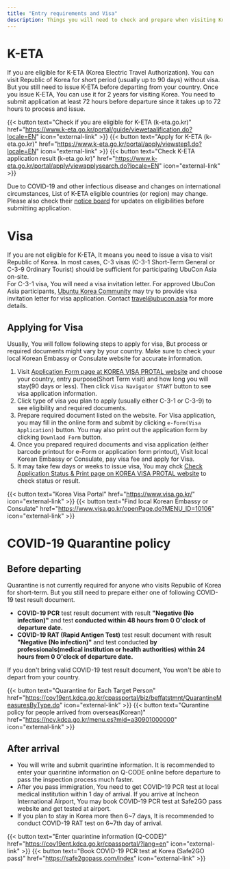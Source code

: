 ```yaml
---
title: "Entry requirements and Visa"
description: Things you will need to check and prepare when visiting Korea
---
```


# K-ETA
If you are eligible for K-ETA (Korea Electric Travel Authorization). You can visit Republic of Korea for short period (usually up to 90 days) without visa.   
But you still need to issue K-ETA before departing from your country. Once you issue K-ETA, You can use it for 2 years for visiting Korea. You need to submit application at least 72 hours before departure since it takes up to 72 hours to process and issue.

{{< button text="Check if you are eligible for K-ETA (k-eta.go.kr)" href="https://www.k-eta.go.kr/portal/guide/viewetaalification.do?locale=EN" icon="external-link" >}}
{{< button text="Apply for K-ETA (k-eta.go.kr)" href="https://www.k-eta.go.kr/portal/apply/viewstep1.do?locale=EN" icon="external-link" >}}
{{< button text="Check K-ETA application result (k-eta.go.kr)" href="https://www.k-eta.go.kr/portal/apply/viewapplysearch.do?locale=EN" icon="external-link" >}}

Due to COVID-19 and other infectious disease and changes on international circumstances, List of K-ETA eligible countries (or region) may change.
Please also check their [notice board](https://www.k-eta.go.kr/portal/board/viewboardlist.do?tmpltNm=notice&locale=EN) for updates on eligibilities before submitting application.

# Visa

If you are not eligible for K-ETA, It means you need to issue a visa to visit Republic of Korea. In most cases, C-3 visas (C-3-1 Short-Term General or C-3-9 Ordinary Tourist) should be sufficient for participating UbuCon Asia on-site.  
For C-3-1 visa, You will need a visa invitation letter. For approved UbuCon Asia participants, [Ubuntu Korea Community](https://ubuntu-kr.org) may try to provide visa invitation letter for visa application. Contact travel@ubucon.asia for more details.


## Applying for Visa
Usually, You will follow following steps to apply for visa, But process or required documents might vary by your country. Make sure to check your local Korean Embassy or Consulate website for accurate information.

1. Visit [Application Form page at KOREA VISA PROTAL website](https://www.visa.go.kr/openPage.do?MENU_ID=10108) and choose your country, entry purpose(Short Term visit) and how long you will stay(90 days or less). Then click `Visa Navigator START` button to see visa application information.
2. Click type of visa you plan to apply (usually either C-3-1 or C-3-9) to see eligibility and required documents.
3. Prepare required document listed on the website. For Visa application, you may fill in the online form and submit by clicking `e-Form(Visa Application)` button. You may also print out the application form by clicking `Downlaod Form` button.
4. Once you prepared required documents and visa application (either barcode printout for e-Form or application form printout), Visit local Korean Embassy or Consulate, pay visa fee and apply for Visa.
5. It may take few days or weeks to issue visa, You may chck [Check Application Status & Print page on KOREA VISA PROTAL website](https://www.visa.go.kr/openPage.do?MENU_ID=10301) to check status or result.

{{< button text="Korea Visa Portal" href="https://www.visa.go.kr/" icon="external-link" >}} 
{{< button text="Find local Korean Embassy or Consulate" href="https://www.visa.go.kr/openPage.do?MENU_ID=10106" icon="external-link" >}}
# COVID-19 Quarantine policy

## Before departing
Quarantine is not currently required for anyone who visits Republic of Korea for short-term. But you still need to prepare either one of following COVID-19 test result document.
- **COVID-19 PCR** test result document with result **"Negative (No infection)"** and test **conducted within 48 hours from 0 O'clock of departure date.**
- **COVID-19 RAT (Rapid Antigen Test)** test result document with result **"Negative (No infection)"** and test conducted **by professionals(medical institution or health authorities) within 24 hours from 0 O'clock of departure date.**

If you don't bring valid COVID-19 test result document, You won't be able to depart from your country.

{{< button text="Quarantine for Each Target Person" href="https://cov19ent.kdca.go.kr/cpassportal/biz/beffatstmnt/QuarantineMeasuresByType.do" icon="external-link" >}}
{{< button text="Qurantine policy for people arrived from overseas(Korean)" href="https://ncv.kdca.go.kr/menu.es?mid=a30901000000" icon="external-link" >}}

## After arrival
- You will write and submit quarintine information. It is recommended to enter your quarintine information on Q-CODE online before departure to pass the inspection process much faster. 
- After you pass immigration, You need to get COVID-19 PCR test at local medical institution within 1 day of arrival. If you arrive at Incheon International Airport, You may book COVID-19 PCR test at Safe2GO pass website and get tested at airport.
- If you plan to stay in Korea more then 6~7 days, It is recommended to conduct COVID-19 RAT test on 6~7th day of arrival.

{{< button text="Enter quarintine information (Q-CODE)" href="https://cov19ent.kdca.go.kr/cpassportal/?lang=en" icon="external-link" >}}
{{< button text="Book COVID-19 PCR test at Korea (Safe2GO pass)" href="https://safe2gopass.com/index" icon="external-link" >}}

